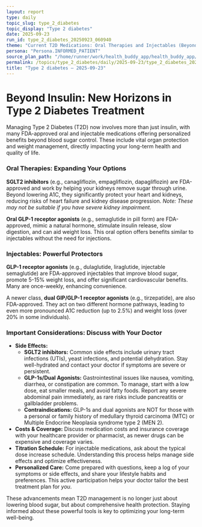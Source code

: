 ```yaml
---
layout: report
type: daily
topic_slug: type_2_diabetes
topic_display: "Type 2 diabetes"
date: 2025-09-23
run_id: type_2_diabetes_20250923_060940
theme: "Current T2D Medications: Oral Therapies and Injectables (Beyond Insulin)"
persona: "Persona.INFORMED_PATIENT"
source_plan_path: "/home/runner/work/health_buddy_app/health_buddy_app/.results/type_2_diabetes/weekly_plan/2025-09-22/plan.json"
permalink: /topics/type_2_diabetes/daily/2025-09-23/type_2_diabetes_20250923_060940/
title: "Type 2 diabetes — 2025-09-23"
---
```


# Beyond Insulin: New Horizons in Type 2 Diabetes Treatment

Managing Type 2 Diabetes (T2D) now involves more than just insulin, with many FDA-approved oral and injectable medications offering personalized benefits beyond blood sugar control. These include vital organ protection and weight management, directly impacting your long-term health and quality of life.

### Oral Therapies: Expanding Your Options

**SGLT2 inhibitors** (e.g., canagliflozin, empagliflozin, dapagliflozin) are FDA-approved and work by helping your kidneys remove sugar through urine. Beyond lowering A1C, they significantly protect your heart and kidneys, reducing risks of heart failure and kidney disease progression. *Note: These may not be suitable if you have severe kidney impairment.*

**Oral GLP-1 receptor agonists** (e.g., semaglutide in pill form) are FDA-approved, mimic a natural hormone, stimulate insulin release, slow digestion, and can aid weight loss. This oral option offers benefits similar to injectables without the need for injections.

### Injectables: Powerful Protectors

**GLP-1 receptor agonists** (e.g., dulaglutide, liraglutide, injectable semaglutide) are FDA-approved injectables that improve blood sugar, promote 5-15% weight loss, and offer significant cardiovascular benefits. Many are once-weekly, enhancing convenience.

A newer class, **dual GIP/GLP-1 receptor agonists** (e.g., tirzepatide), are also FDA-approved. They act on two different hormone pathways, leading to even more pronounced A1C reduction (up to 2.5%) and weight loss (over 20% in some individuals).

### Important Considerations: Discuss with Your Doctor

*   **Side Effects:**
    *   **SGLT2 inhibitors:** Common side effects include urinary tract infections (UTIs), yeast infections, and potential dehydration. Stay well-hydrated and contact your doctor if symptoms are severe or persistent.
    *   **GLP-1s/Dual Agonists:** Gastrointestinal issues like nausea, vomiting, diarrhea, or constipation are common. To manage, start with a low dose, eat smaller meals, and avoid fatty foods. Report any severe abdominal pain immediately, as rare risks include pancreatitis or gallbladder problems.
    *   **Contraindications:** GLP-1s and dual agonists are NOT for those with a personal or family history of medullary thyroid carcinoma (MTC) or Multiple Endocrine Neoplasia syndrome type 2 (MEN 2).
*   **Costs & Coverage:** Discuss medication costs and insurance coverage with your healthcare provider or pharmacist, as newer drugs can be expensive and coverage varies.
*   **Titration Schedule:** For injectable medications, ask about the typical dose increase schedule. Understanding this process helps manage side effects and optimize effectiveness.
*   **Personalized Care:** Come prepared with questions, keep a log of your symptoms or side effects, and share your lifestyle habits and preferences. This active participation helps your doctor tailor the best treatment plan for *you*.

These advancements mean T2D management is no longer just about lowering blood sugar, but about comprehensive health protection. Staying informed about these powerful tools is key to optimizing your long-term well-being.
